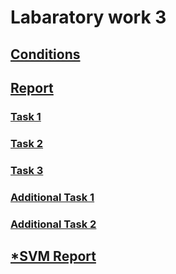# Labaratory work 3

## [Conditions](https://github.com/999ashu/Stochastic-Gradient-Descent/blob/main/conditions.pdf)

## [Report](https://github.com/999ashu/Stochastic-Gradient-Descent/blob/main/report.pdf)

### [Task 1](https://github.com/999ashu/Stochastic-Gradient-Descent/blob/main/SGD_LRS.ipynb)

### [Task 2](https://github.com/999ashu/Stochastic-Gradient-Descent/blob/main/SGD_LRS.ipynb)

### [Task 3](https://github.com/999ashu/Stochastic-Gradient-Descent/blob/main/SGD_LIB.ipynb)

### [Additional Task 1](https://github.com/999ashu/Stochastic-Gradient-Descent/blob/main/SGD_ISGD.ipynb)

### [Additional Task 2](https://github.com/999ashu/Stochastic-Gradient-Descent/blob/main/SVM_sklearn.ipynb) 

##  [*SVM Report](https://github.com/999ashu/Stochastic-Gradient-Descent/blob/main/report_opt2.pdf)
